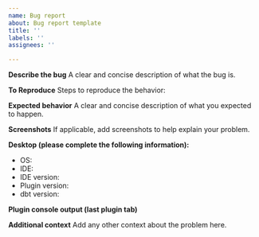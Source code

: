 ```yaml
---
name: Bug report
about: Bug report template
title: ''
labels: ''
assignees: ''

---
```


**Describe the bug**
A clear and concise description of what the bug is.

**To Reproduce**
Steps to reproduce the behavior:

**Expected behavior**
A clear and concise description of what you expected to happen.

**Screenshots**
If applicable, add screenshots to help explain your problem.

**Desktop (please complete the following information):**
 - OS: 
 - IDE: 
 - IDE version:
 - Plugin version: 
 - dbt version:

**Plugin console output (last plugin tab)**

**Additional context**
Add any other context about the problem here.
